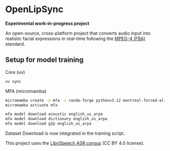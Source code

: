 # OpenLipSync

**Experimental work-in-progress project**

An open-source, cross-platform project that converts audio input into realistic facial expressions in real-time following the [MPEG-4 (FBA)](https://visagetechnologies.com/uploads/2012/08/MPEG-4FBAOverview.pdf) standard.


## Setup for model training

Core (uv)

```bash
uv sync
```

MFA (micromamba)

```bash
micromamba create -n mfa -c conda-forge python=3.12 montreal-forced-aligner
micromamba activate mfa

mfa model download acoustic english_us_arpa
mfa model download dictionary english_us_arpa
mfa model download g2p english_us_arpa
```

Dataset Download is now integrated in the training script.



This project uses the [LibriSpeech ASR corpus](https://openslr.org/12/) (CC BY 4.0 license).
